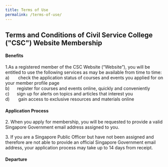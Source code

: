 ```yaml
---
title: Terms of Use
permalink: /terms-of-use/
---
```

<h2>Terms and Conditions of Civil Service College ("CSC") Website Membership</h2>


<h4>Benefits</h4>
<p>1.As a registered member of the CSC Website (“Website”), you will be entitled to use the following services as may be available from time to time:<br>
a)    &nbsp; &nbsp; &nbsp; check the application status of courses and events you applied for on your member profile page<br>
b) &nbsp; &nbsp;    &nbsp;register for courses and events online, quickly and conveniently <br>
c) &nbsp;    &nbsp;    &nbsp;sign up for alerts on topics and articles that interest you <br>
	d) &nbsp;    &nbsp;    &nbsp; gain access to exclusive resources and materials online</p>

<h4>Application Process</h4>
<p>2. When you apply for membership, you will be requested to provide a valid Singapore Government email address assigned to you.</p>
<p>3. If you are a Singapore Public Officer but have not been assigned and therefore are not able to provide an official Singapore Government email address, your application process may take up to 14 days from receipt.</p>
<h4>Departure</h4>